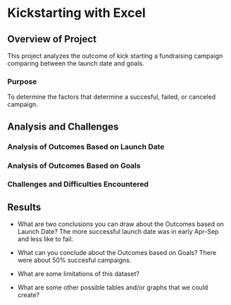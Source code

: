 # Kickstarting with Excel

## Overview of Project
This project analyzes the outcome of kick starting a fundraising campaign comparing between the launch date and goals.

### Purpose
To determine the factors that determine a succesful, failed, or canceled campaign.

## Analysis and Challenges

### Analysis of Outcomes Based on Launch Date

### Analysis of Outcomes Based on Goals

### Challenges and Difficulties Encountered

## Results

- What are two conclusions you can draw about the Outcomes based on Launch Date?
The more successful launch date was in early Apr-Sep and less like to fail.

- What can you conclude about the Outcomes based on Goals?
There were about 50% succesful campaigns.

- What are some limitations of this dataset?


- What are some other possible tables and/or graphs that we could create?
